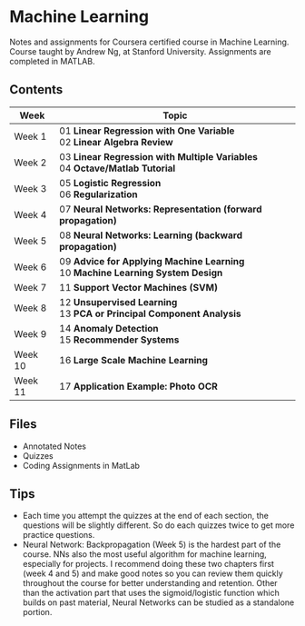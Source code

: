 # Machine Learning
Notes and assignments for Coursera certified course in Machine Learning. Course taught by Andrew Ng, at Stanford University. Assignments are completed in MATLAB. 

## Contents

|Week    |Topic       |
|--------|------------|
|Week 1  |01 **Linear Regression with One Variable** <br>02 **Linear Algebra Review**|
|Week 2  |03 **Linear Regression with Multiple Variables** <br/>04 **Octave/Matlab Tutorial**|
|Week 3  |05 **Logistic Regression** <br/>06 **Regularization**|
|Week 4  |07 **Neural Networks: Representation (forward propagation)**|
|Week 5  |08 **Neural Networks: Learning (backward propagation)**|
|Week 6  |09 **Advice for Applying Machine Learning** <br/>10 **Machine Learning System Design**|
|Week 7  |11 **Support Vector Machines (SVM)**|
|Week 8  |12 **Unsupervised Learning** <br/>13 **PCA or Principal Component Analysis**|
|Week 9  |14 **Anomaly Detection** <br/>15 **Recommender Systems**|
|Week 10 |16 **Large Scale Machine Learning**|
|Week 11 |17 **Application Example: Photo OCR**|


## Files

- Annotated Notes
- Quizzes 
- Coding Assignments in MatLab

## Tips

- Each time you attempt the quizzes at the end of each section, the questions will be slightly different. So do each quizzes twice to get more practice questions.
- Neural Network: Backpropagation (Week 5) is the hardest part of the course. NNs also the most useful algorithm for machine learning, especially for projects. I recommend doing these two chapters first (week 4 and 5) and make good notes so you can review them quickly throughout the course for better understanding and retention. Other than the activation part that uses the sigmoid/logistic function which builds on past material, Neural Networks can be studied as a standalone portion.

